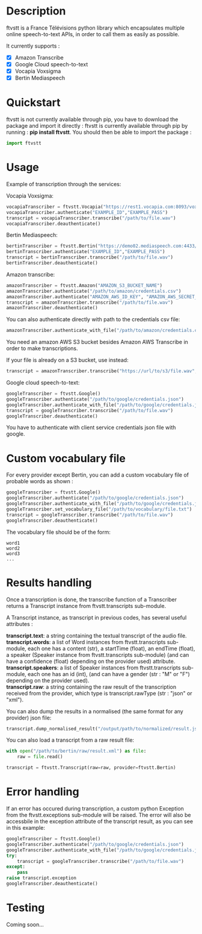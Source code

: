 # Description

ftvstt is a France Télévisions python library which encapsulates multiple online speech-to-text APIs, in order to call them as easily as possible.

It currently supports :
- [x] Amazon Transcribe
- [x] Google Cloud speech-to-text
- [x] Vocapia Voxsigma
- [x] Bertin Mediaspeech

# Quickstart

ftvstt is not currently available through pip, you have to download the package and import it directly :
ftvstt is currently available through pip by running : **pip install ftvstt**.
You should then be able to import the package :

```python
import ftvstt
```

# Usage

Example of transcription through the services:

Vocapia Voxsigma:
```python
vocapiaTranscriber = ftvstt.Vocapia("https://rest1.vocapia.com:8093/voxsigma")
vocapiaTranscriber.authenticate("EXAMPLE_ID","EXAMPLE_PASS")
transcript = vocapiaTranscriber.transcribe("/path/to/file.wav")
vocapiaTranscriber.deauthenticate()
```

Bertin Mediaspeech:
```python
bertinTranscriber = ftvstt.Bertin("https://demo02.mediaspeech.com:4433/api")
bertinTranscriber.authenticate("EXAMPLE_ID","EXAMPLE_PASS")
transcript = bertinTranscriber.transcribe("/path/to/file.wav")
bertinTranscriber.deauthenticate()
```

Amazon transcribe:
```python
amazonTranscriber = ftvstt.Amazon("AMAZON_S3_BUCKET_NAME")
amazonTranscriber.authenticate("/path/to/amazon/credentials.csv")
amazonTranscriber.authenticate("AMAZON_AWS_ID_KEY", "AMAZON_AWS_SECRET_KEY")
transcript = amazonTranscriber.transcribe("/path/to/file.wav")
amazonTranscriber.deauthenticate()
```
You can also authenticate directly with path to the credentials csv file:
```python
amazonTranscriber.authenticate_with_file("/path/to/amazon/credentials.csv")
```

You need an amazon AWS S3 bucket besides Amazon AWS Transcribe in order to make transcriptions.

If your file is already on a S3 bucket, use instead:
```python
transcript = amazonTranscriber.transcribe("https://url/to/s3/file.wav", s3file=True)
```

Google cloud speech-to-text:
```python
googleTranscriber = ftvstt.Google()
googleTranscriber.authenticate("/path/to/google/credentials.json")
googleTranscriber.authenticate_with_file("/path/to/google/credentials.json")
transcript = googleTranscriber.transcribe("/path/to/file.wav")
googleTranscriber.deauthenticate()
```
You have to authenticate with client service credentials json file with google.

# Custom vocabulary file

For every provider except Bertin, you can add a custom vocabulary file of probable words as shown :
```python
googleTranscriber = ftvstt.Google()
googleTranscriber.authenticate("/path/to/google/credentials.json")
googleTranscriber.authenticate_with_file("/path/to/google/credentials.json")
googleTranscriber.set_vocabulary_file("/path/to/vocabulary/file.txt")
transcript = googleTranscriber.transcribe("/path/to/file.wav")
googleTranscriber.deauthenticate()
```

The vocabulary file should be of the form:
```
word1
word2
word3
...
```

# Results handling

Once a transcription is done, the transcribe function of a Transcriber returns a Transcript instance from ftvstt.transcripts sub-module.

A Transcript instance, as transcript in previous codes, has several useful attributes :

**transcript.text**: a string containing the textual transcript of the audio file.  
**transcript.words**: a list of Word instances from ftvstt.transcripts sub-module, each one has a content (str), a startTime (float), an endTime (float), a speaker (Speaker instance from ftvstt.transcripts sub-module) (and can have a confidence (float) depending on the provider used) attribute.  
**transcript.speakers**: a list of Speaker instances from ftvstt.transcripts sub-module, each one has an id (int), (and can have a gender (str : "M" or "F") depending on the provider used).  
**transcript.raw**: a string containing the raw result of the transcription received from the provider, which type is transcript.rawType (str : "json" or "xml").

You can also dump the results in a normalised (the same format for any provider) json file:
```python
transcript.dump_normalised_result("/output/path/to/normalized/result.json")
```

You can also load a transcript from a raw result file:
```python
with open("/path/to/bertin/raw/result.xml") as file:
    raw = file.read()

transcript = ftvstt.Transcript(raw=raw, provider=ftvstt.Bertin)
```
# Error handling

If an error has occured during transcription, a custom python Exception from the ftvstt.exceptions sub-module will be raised. The error will also be accessbile in the exception attribute of the transcript result, as you can see in this example:

```python
googleTranscriber = ftvstt.Google()
googleTranscriber.authenticate("/path/to/google/credentials.json")
googleTranscriber.authenticate_with_file("/path/to/google/credentials.json")
try:
    transcript = googleTranscriber.transcribe("/path/to/file.wav")
except:
    pass
raise transcript.exception
googleTranscriber.deauthenticate()
```

# Testing

Coming soon...
